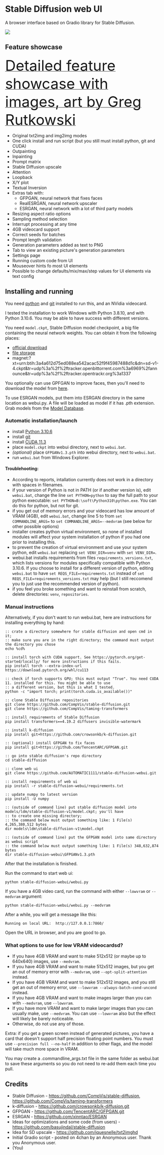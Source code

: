 # Stable Diffusion web UI
A browser interface based on Gradio library for Stable Diffusion.

![](screenshot.png)

## Feature showcase

[<font size="12">Detailed feature showcase with images, art by Greg Rutkowski</font>](https://github.com/AUTOMATIC1111/stable-diffusion-webui-feature-showcase)

- Original txt2img and img2img modes
- One click install and run script (but you still must install python, git and CUDA)
- Outpainting
- Inpainting
- Prompt matrix
- Stable Diffusion upscale
- Attention
- Loopback
- X/Y plot
- Textual Inversion
- Extras tab with:
  - GFPGAN, neural network that fixes faces
  - RealESRGAN, neural network upscaler
  - ESRGAN, neural network with a lot of third party models
- Resizing aspect ratio options
- Sampling method selection
- Interrupt processing at any time
- 4GB videocard support
- Correct seeds for batches
- Prompt length validation
- Generation parameters added as text to PNG
- Tab to view an existing picture's generation parameters
- Settings page
- Running custom code from UI
- Mouseover hints fo most UI elements
- Possible to change defaults/mix/max/step values for UI elements via text config

## Installing and running

You need [python](https://www.python.org/downloads/windows/) and [git](https://git-scm.com/download/win)
installed to run this, and an NVidia videocard.

I tested the installation to work Windows with Python 3.8.10, and with Python 3.10.6. You may be able
to have success with different versions.

You need `model.ckpt`, Stable Diffusion model checkpoint, a big file containing the neural network weights. You
can obtain it from the following places:
 - [official download](https://huggingface.co/CompVis/stable-diffusion-v-1-4-original)
 - [file storage](https://drive.yerf.org/wl/?id=EBfTrmcCCUAGaQBXVIj5lJmEhjoP1tgl)
 - magnet:?xt=urn:btih:3a4a612d75ed088ea542acac52f9f45987488d1c&dn=sd-v1-4.ckpt&tr=udp%3a%2f%2ftracker.openbittorrent.com%3a6969%2fannounce&tr=udp%3a%2f%2ftracker.opentrackr.org%3a1337

You optionally can use GPFGAN to improve faces, then you'll need to download the model from [here](https://github.com/TencentARC/GFPGAN/releases/download/v1.3.0/GFPGANv1.3.pth).

To use ESRGAN models, put them into ESRGAN directory in the same location as webui.py. A file will be loaded
as model if it has .pth extension. Grab models from the [Model Database](https://upscale.wiki/wiki/Model_Database).

### Automatic installation/launch

- install [Python 3.10.6](https://www.python.org/downloads/windows/)
- install [git](https://git-scm.com/download/win)
- install [CUDA 11.3](https://developer.nvidia.com/cuda-11.3.0-download-archive?target_os=Windows&target_arch=x86_64)
- place `model.ckpt` into webui directory, next to `webui.bat`.
- _*(optional)*_ place `GFPGANv1.3.pth` into webui directory, next to `webui.bat`.
- run `webui.bat` from Windows Explorer.

#### Troublehooting:

- According to reports, intallation currently does not work in a directory with spaces in filenames.
- if your version of Python is not in PATH (or if another version is), edit `webui.bat`, change the line `set PYTHON=python` to say the full path to your python executable: `set PYTHON=B:\soft\Python310\python.exe`. You can do this for python, but not for git.
- if you get out of memory errors and your videocard has low amount of VRAM (4GB), edit `webui.bat`, change line 5 to from `set COMMANDLINE_ARGS=` to `set COMMANDLINE_ARGS=--medvram` (see below for other possible options)
- installer creates python virtual environment, so none of installed modules will affect your system installation of python if you had one prior to installing this.
- to prevent the creation of virtual environment and use your system python, edit `webui.bat` replacing `set VENV_DIR=venv` with `set VENV_DIR=`.
- webui.bat installs requirements from files `requirements_versions.txt`, which lists versions for modules specifically compatible with Python 3.10.6. If you choose to install for a different version of python, editing `webui.bat` to have `set REQS_FILE=requirements.txt` instead of `set REQS_FILE=requirements_versions.txt` may help (but I still reccomend you to just use the recommended version of python).
- if you feel you broke something and want to reinstall from scratch, delete directories: `venv`, `repositories`.

### Manual instructions
Alternatively, if you don't want to run webui.bat, here are instructions for installing
everything by hand:

```commandline
:: crate a directory somewhere for stable diffusion and open cmd in it;
:: make sure you are in the right directory; the command must output the directory you chose
echo %cd%

:: install torch with CUDA support. See https://pytorch.org/get-started/locally/ for more instructions if this fails.
pip install torch --extra-index-url https://download.pytorch.org/whl/cu113

:: check if torch supports GPU; this must output "True". You need CUDA 11. installed for this. You might be able to use
:: a different version, but this is what I tested.
python -c "import torch; print(torch.cuda.is_available())"

:: clone Stable Diffusion repositories
git clone https://github.com/CompVis/stable-diffusion.git
git clone https://github.com/CompVis/taming-transformers

:: install requirements of Stable Diffusion
pip install transformers==4.19.2 diffusers invisible-watermark

:: install k-diffusion
pip install git+https://github.com/crowsonkb/k-diffusion.git

:: (optional) install GFPGAN to fix faces
pip install git+https://github.com/TencentARC/GFPGAN.git

:: go into stable diffusion's repo directory
cd stable-diffusion

:: clone web ui
git clone https://github.com/AUTOMATIC1111/stable-diffusion-webui.git

:: install requirements of web ui
pip install -r stable-diffusion-webui/requirements.txt

:: update numpy to latest version
pip install -U numpy

:: (outside of command line) put stable diffusion model into models/ldm/stable-diffusion-v1/model.ckpt; you'll have
:: to create one missing directory;
:: the command below must output something like: 1 File(s) 4,265,380,512 bytes
dir models\ldm\stable-diffusion-v1\model.ckpt

:: (outside of command line) put the GFPGAN model into same directory as webui script
:: the command below must output something like: 1 File(s) 348,632,874 bytes
dir stable-diffusion-webui\GFPGANv1.3.pth
```

After that the installation is finished.

Run the command to start web ui:

```
python stable-diffusion-webui/webui.py
```

If you have a 4GB video card, run the command with either `--lowvram` or `--medvram` argument:

```
python stable-diffusion-webui/webui.py --medvram
```

After a while, you will get a message like this:

```
Running on local URL:  http://127.0.0.1:7860/
```

Open the URL in browser, and you are good to go.


### What options to use for low VRAM videocardsd?
- If you have 4GB VRAM and want to make 512x512 (or maybe up to 640x640) images, use `--medvram`.
- If you have 4GB VRAM and want to make 512x512 images, but you get an out of memory error with `--medvram`, use `--opt-split-attention` instead.
- If you have 4GB VRAM and want to make 512x512 images, and you still get an out of memory error, use `--lowvram --always-batch-cond-uncond` instead.
- If you have 4GB VRAM and want to make images larger than you can with `--medvram`, use `--lowvram`.
- If you have more VRAM and want to make larger images than you can usually make, use `--medvram`. You can use `--lowvram`
also but the effect will likely be barely noticeable.
- Otherwise, do not use any of those.

Extra: if you get a green screen instead of generated pictures, you have a card that doesn't support half
precision floating point numbers. You must use `--precision full --no-half` in addition to other flags,
and the model will take much more space in VRAM.

You may create a .commandline_args.txt file in the same folder as webui.bat to save these arguments so you do not need to re-add them each time you pull. 

## Credits
- Stable Diffusion - https://github.com/CompVis/stable-diffusion, https://github.com/CompVis/taming-transformers
- k-diffusion - https://github.com/crowsonkb/k-diffusion.git
- GFPGAN - https://github.com/TencentARC/GFPGAN.git
- ESRGAN - https://github.com/xinntao/ESRGAN
- Ideas for optimizations and some code (from users) - https://github.com/basujindal/stable-diffusion
- Idea for SD upscale - https://github.com/jquesnelle/txt2imghd
- Initial Gradio script - posted on 4chan by an Anonymous user. Thank you Anonymous user.
- (You)
